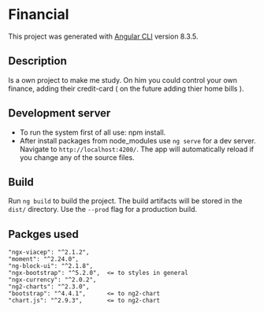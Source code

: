 # Financial
This project was generated with [Angular CLI](https://github.com/angular/angular-cli) version 8.3.5.

## Description 
Is a own project to make me study. 
On him you could control your own finance, adding their credit-card ( on the future adding thier home bills ).

## Development server
- To run the system first of all use: npm install.
- After install packages from node_modules use `ng serve` for a dev server. Navigate to `http://localhost:4200/`. The app will automatically reload if you change any of the source files.

## Build
Run `ng build` to build the project. The build artifacts will be stored in the `dist/` directory. Use the `--prod` flag for a production build.


## Packges used
    
    "ngx-viacep": "^2.1.2",
    "moment": "^2.24.0",
    "ng-block-ui": "^2.1.8",
    "ngx-bootstrap": "^5.2.0",  <= to styles in general
    "ngx-currency": "^2.0.2",
    "ng2-charts": "^2.3.0",
    "bootstrap": "^4.4.1",      <= to ng2-chart
    "chart.js": "^2.9.3",       <= to ng2-chart